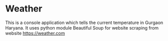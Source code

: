 # Weather
This is a console application which tells the current temperature in Gurgaon Haryana.
It uses python module Beautiful Soup for website scraping from website https://weather.com
